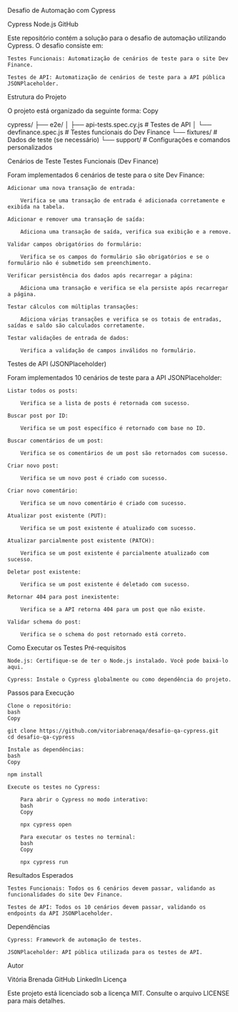 Desafio de Automação com Cypress

Cypress
Node.js
GitHub

Este repositório contém a solução para o desafio de automação utilizando Cypress. O desafio consiste em:

    Testes Funcionais: Automatização de cenários de teste para o site Dev Finance.

    Testes de API: Automatização de cenários de teste para a API pública JSONPlaceholder.

Estrutura do Projeto

O projeto está organizado da seguinte forma:
Copy

cypress/
├── e2e/
│   ├── api-tests.spec.cy.js       # Testes de API
│   └── devfinance.spec.js         # Testes funcionais do Dev Finance
└── fixtures/                      # Dados de teste (se necessário)
└── support/                       # Configurações e comandos personalizados

Cenários de Teste
Testes Funcionais (Dev Finance)

Foram implementados 6 cenários de teste para o site Dev Finance:

    Adicionar uma nova transação de entrada:

        Verifica se uma transação de entrada é adicionada corretamente e exibida na tabela.

    Adicionar e remover uma transação de saída:

        Adiciona uma transação de saída, verifica sua exibição e a remove.

    Validar campos obrigatórios do formulário:

        Verifica se os campos do formulário são obrigatórios e se o formulário não é submetido sem preenchimento.

    Verificar persistência dos dados após recarregar a página:

        Adiciona uma transação e verifica se ela persiste após recarregar a página.

    Testar cálculos com múltiplas transações:

        Adiciona várias transações e verifica se os totais de entradas, saídas e saldo são calculados corretamente.

    Testar validações de entrada de dados:

        Verifica a validação de campos inválidos no formulário.

Testes de API (JSONPlaceholder)

Foram implementados 10 cenários de teste para a API JSONPlaceholder:

    Listar todos os posts:

        Verifica se a lista de posts é retornada com sucesso.

    Buscar post por ID:

        Verifica se um post específico é retornado com base no ID.

    Buscar comentários de um post:

        Verifica se os comentários de um post são retornados com sucesso.

    Criar novo post:

        Verifica se um novo post é criado com sucesso.

    Criar novo comentário:

        Verifica se um novo comentário é criado com sucesso.

    Atualizar post existente (PUT):

        Verifica se um post existente é atualizado com sucesso.

    Atualizar parcialmente post existente (PATCH):

        Verifica se um post existente é parcialmente atualizado com sucesso.

    Deletar post existente:

        Verifica se um post existente é deletado com sucesso.

    Retornar 404 para post inexistente:

        Verifica se a API retorna 404 para um post que não existe.

    Validar schema do post:

        Verifica se o schema do post retornado está correto.

Como Executar os Testes
Pré-requisitos

    Node.js: Certifique-se de ter o Node.js instalado. Você pode baixá-lo aqui.

    Cypress: Instale o Cypress globalmente ou como dependência do projeto.

Passos para Execução

    Clone o repositório:
    bash
    Copy

    git clone https://github.com/vitoriabrenaqa/desafio-qa-cypress.git
    cd desafio-qa-cypress

    Instale as dependências:
    bash
    Copy

    npm install

    Execute os testes no Cypress:

        Para abrir o Cypress no modo interativo:
        bash
        Copy

        npx cypress open

        Para executar os testes no terminal:
        bash
        Copy

        npx cypress run

Resultados Esperados

    Testes Funcionais: Todos os 6 cenários devem passar, validando as funcionalidades do site Dev Finance.

    Testes de API: Todos os 10 cenários devem passar, validando os endpoints da API JSONPlaceholder.

Dependências

    Cypress: Framework de automação de testes.

    JSONPlaceholder: API pública utilizada para os testes de API.

Autor

Vitória Brenada
GitHub
LinkedIn
Licença

Este projeto está licenciado sob a licença MIT. Consulte o arquivo LICENSE para mais detalhes.